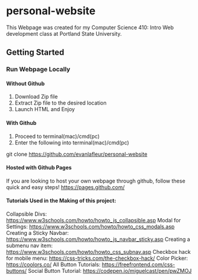 # personal-website
This Webpage was created for my Computer Science 410: Intro Web development class at Portland State University.

## Getting Started

### Run Webpage Locally

#### Without Github
 1. Download Zip file 
 2. Extract Zip file to the desired location
 3. Launch HTML and Enjoy

#### With Github
1. Proceed to terminal(mac)/cmd(pc)
2. Enter the following into terminal(mac)/cmd(pc)

git clone https://github.com/evanlafleur/personal-website

#### Hosted with Github Pages
If you are looking to host your own webpage through github, follow these quick and easy steps!
https://pages.github.com/

#### Tutorials Used in the Making of this project:
Collapsible Divs: https://www.w3schools.com/howto/howto_js_collapsible.asp
Modal for Settings: https://www.w3schools.com/howto/howto_css_modals.asp
Creating a Sticky Navbar: https://www.w3schools.com/howto/howto_js_navbar_sticky.asp
Creating a submenu nav item: https://www.w3schools.com/howto/howto_css_subnav.asp
Checkbox hack for mobile menu: https://css-tricks.com/the-checkbox-hack/
Color Picker: https://coolors.co/ 
All Button Tutorials: https://freefrontend.com/css-buttons/
Social Button Tutorial: https://codepen.io/miguelcast/pen/pwZMOJ


